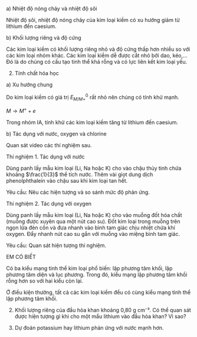 a) Nhiệt độ nóng chảy và nhiệt độ sôi

Nhiệt độ sôi, nhiệt độ nóng chảy của kim loại kiềm có xu hướng giảm từ lithium đến caesium.

b) Khối lượng riêng và độ cứng

Các kim loại kiềm có khối lượng riêng nhỏ và độ cứng thấp hơn nhiều so với các kim loại nhóm khác. Các kim loại kiềm dễ được cắt nhỏ bởi dao, kéo,... Đó là do chúng có cấu tạo tinh thể khá rỗng và có lực liên kết kim loại yếu.

2. Tính chất hóa học

a) Xu hướng chung

Do kim loại kiềm có giá trị $E^0_{M/M+}$ rất nhỏ nên chúng có tính khử mạnh.

$M \rightarrow M^+ + e$

Trong nhóm IA, tính khử các kim loại kiềm tăng từ lithium đến caesium.

b) Tác dụng với nước, oxygen và chlorine

Quan sát video các thí nghiệm sau.

Thí nghiệm 1. Tác dụng với nước

Dùng panh lấy mẫu kim loại (Li, Na hoặc K) cho vào chậu thủy tinh chứa khoảng $\frac{1}{3}$ thể tích nước. Thêm vài giọt dung dịch phenolphthalein vào chậu sau khi kim loại tan hết.

Yêu cầu: Nêu các hiện tượng và so sánh mức độ phản ứng.

Thí nghiệm 2. Tác dụng với oxygen

Dùng panh lấy mẫu kim loại (Li, Na hoặc K) cho vào muỗng đốt hóa chất (muỗng được xuyên qua một nút cao su). Đốt kim loại trong muỗng trên ngọn lửa đèn cồn và đưa nhanh vào bình tam giác chịu nhiệt chứa khí oxygen. Đẩy nhanh nút cao su gắn với muỗng vào miệng bình tam giác.

Yêu cầu: Quan sát hiện tượng thí nghiệm.

EM CÓ BIẾT

Có ba kiểu mạng tinh thể kim loại phổ biến: lập phương tâm khối, lập phương tâm diện và lục phương. Trong đó, kiểu mạng lập phương tâm khối rỗng hơn so với hai kiểu còn lại.

Ở điều kiện thường, tất cả các kim loại kiềm đều có cùng kiểu mạng tinh thể lập phương tâm khối.

2. Khối lượng riêng của đầu hỏa khan khoảng 0,80 g cm⁻³. Có thể quan sát được hiện tượng gì khi cho một mẩu lithium vào đầu hỏa khan? Vì sao?

3. Dự đoán potassium hay lithium phản ứng với nước mạnh hơn.